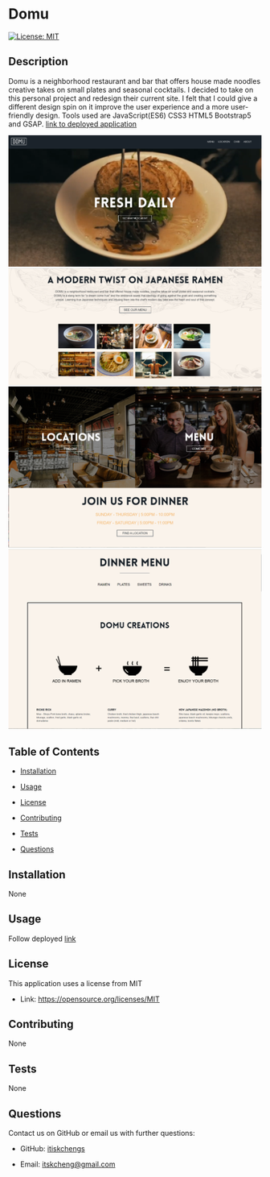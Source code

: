 # Domu 
 [![License: MIT](https://img.shields.io/badge/License-MIT-yellow.svg)](https://opensource.org/licenses/MIT)

 
 ## Description 
 Domu is a neighborhood restaurant and bar that offers house made noodles creative takes on small plates and seasonal cocktails. I decided to take on this personal project and redesign their current site. I felt that I could give a different design spin on it improve the user experience and a more user-friendly design. Tools used are JavaScript(ES6) CSS3 HTML5 Bootstrap5 and GSAP.
 [link to deployed application](https://itiskchengs.github.io/Domu_Project/)

 ![preview image](img/domu-home.PNG)
 ![preview image 2](img/domu-home-menu.PNG)
 ![preview image 3](img/domu-two.PNG)
 ![preview image 4](img/domu-dinner-menu.PNG)

 ## Table of Contents 

 * [Installation](#installation) 

 * [Usage](#usage) 

 * [License](#license) 

 * [Contributing](#contributing) 

 * [Tests](#Tests) 

 * [Questions](#questions)

 
 ## Installation 
None

 
 ## Usage 
 Follow deployed [link](https://itiskchengs.github.io/Domu_Project/)

 
 ## License 
 This application uses a license from MIT 
  
 * Link: https://opensource.org/licenses/MIT

 
 ## Contributing 
 None

 
 ## Tests 
 None

 
 ## Questions 
 Contact us on GitHub or email us with further questions:

  * GitHub: [itiskchengs](https://github.com/itiskchengs)

 * Email: itskcheng@gmail.com